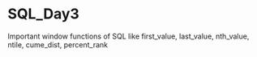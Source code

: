 # SQL_Day3
Important window functions of SQL like first_value, last_value, nth_value, ntile, cume_dist, percent_rank
